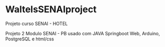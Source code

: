 # WaltelsSENAIproject
Projeto curso SENAI - HOTEL

Projeto 2 Modulo SENAI - PB usado com JAVA Springboot Web, Arduino, PostgreSQL e html/css
